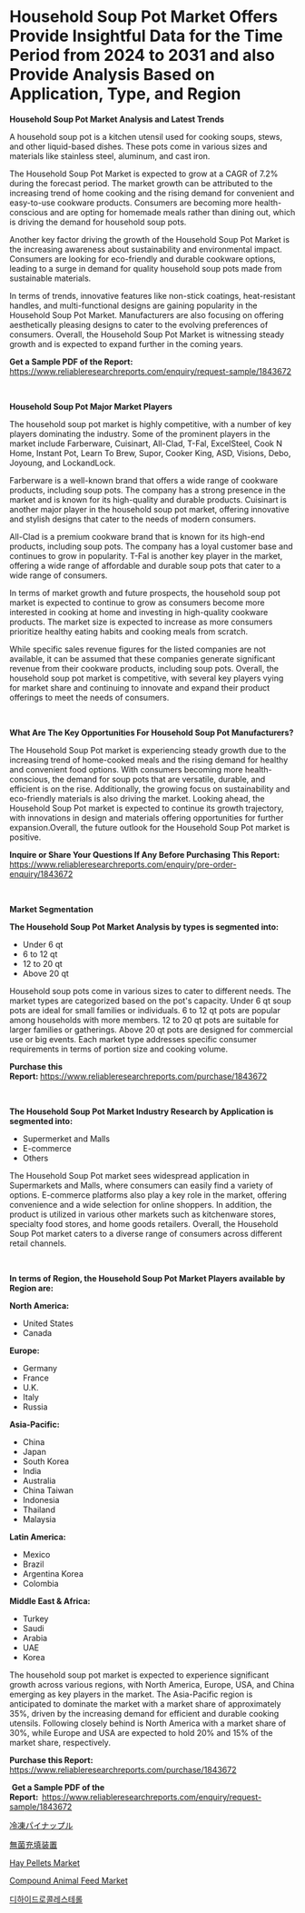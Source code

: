 <p><h1>Household Soup Pot Market Offers Provide Insightful Data for the Time Period from 2024 to 2031 and also Provide Analysis Based on Application, Type, and Region</h1></p><p><strong>Household Soup Pot Market Analysis and Latest Trends</strong></p>
<p><p>A household soup pot is a kitchen utensil used for cooking soups, stews, and other liquid-based dishes. These pots come in various sizes and materials like stainless steel, aluminum, and cast iron.</p><p>The Household Soup Pot Market is expected to grow at a CAGR of 7.2% during the forecast period. The market growth can be attributed to the increasing trend of home cooking and the rising demand for convenient and easy-to-use cookware products. Consumers are becoming more health-conscious and are opting for homemade meals rather than dining out, which is driving the demand for household soup pots.</p><p>Another key factor driving the growth of the Household Soup Pot Market is the increasing awareness about sustainability and environmental impact. Consumers are looking for eco-friendly and durable cookware options, leading to a surge in demand for quality household soup pots made from sustainable materials.</p><p>In terms of trends, innovative features like non-stick coatings, heat-resistant handles, and multi-functional designs are gaining popularity in the Household Soup Pot Market. Manufacturers are also focusing on offering aesthetically pleasing designs to cater to the evolving preferences of consumers. Overall, the Household Soup Pot Market is witnessing steady growth and is expected to expand further in the coming years.</p></p>
<p><strong>Get a Sample PDF of the Report:&nbsp;</strong> <a href="https://www.reliableresearchreports.com/enquiry/request-sample/1843672">https://www.reliableresearchreports.com/enquiry/request-sample/1843672</a></p>
<p>&nbsp;</p>
<p><strong>Household Soup Pot Major Market Players</strong></p>
<p><p>The household soup pot market is highly competitive, with a number of key players dominating the industry. Some of the prominent players in the market include Farberware, Cuisinart, All-Clad, T-Fal, ExcelSteel, Cook N Home, Instant Pot, Learn To Brew, Supor, Cooker King, ASD, Visions, Debo, Joyoung, and LockandLock.</p><p>Farberware is a well-known brand that offers a wide range of cookware products, including soup pots. The company has a strong presence in the market and is known for its high-quality and durable products. Cuisinart is another major player in the household soup pot market, offering innovative and stylish designs that cater to the needs of modern consumers.</p><p>All-Clad is a premium cookware brand that is known for its high-end products, including soup pots. The company has a loyal customer base and continues to grow in popularity. T-Fal is another key player in the market, offering a wide range of affordable and durable soup pots that cater to a wide range of consumers.</p><p>In terms of market growth and future prospects, the household soup pot market is expected to continue to grow as consumers become more interested in cooking at home and investing in high-quality cookware products. The market size is expected to increase as more consumers prioritize healthy eating habits and cooking meals from scratch.</p><p>While specific sales revenue figures for the listed companies are not available, it can be assumed that these companies generate significant revenue from their cookware products, including soup pots. Overall, the household soup pot market is competitive, with several key players vying for market share and continuing to innovate and expand their product offerings to meet the needs of consumers.</p></p>
<p>&nbsp;</p>
<p><strong>What Are The Key Opportunities For Household Soup Pot Manufacturers?</strong></p>
<p><p>The Household Soup Pot market is experiencing steady growth due to the increasing trend of home-cooked meals and the rising demand for healthy and convenient food options. With consumers becoming more health-conscious, the demand for soup pots that are versatile, durable, and efficient is on the rise. Additionally, the growing focus on sustainability and eco-friendly materials is also driving the market. Looking ahead, the Household Soup Pot market is expected to continue its growth trajectory, with innovations in design and materials offering opportunities for further expansion.Overall, the future outlook for the Household Soup Pot market is positive.</p></p>
<p><strong>Inquire or Share Your Questions If Any Before Purchasing This Report:</strong> <a href="https://www.reliableresearchreports.com/enquiry/pre-order-enquiry/1843672">https://www.reliableresearchreports.com/enquiry/pre-order-enquiry/1843672</a></p>
<p>&nbsp;</p>
<p><strong>Market Segmentation</strong></p>
<p><strong>The Household Soup Pot Market Analysis by types is segmented into:</strong></p>
<p><ul><li>Under 6 qt</li><li>6 to 12 qt</li><li>12 to 20 qt</li><li>Above 20 qt</li></ul></p>
<p><p>Household soup pots come in various sizes to cater to different needs. The market types are categorized based on the pot's capacity. Under 6 qt soup pots are ideal for small families or individuals. 6 to 12 qt pots are popular among households with more members. 12 to 20 qt pots are suitable for larger families or gatherings. Above 20 qt pots are designed for commercial use or big events. Each market type addresses specific consumer requirements in terms of portion size and cooking volume.</p></p>
<p><strong>Purchase this Report:&nbsp;</strong><a href="https://www.reliableresearchreports.com/purchase/1843672">https://www.reliableresearchreports.com/purchase/1843672</a></p>
<p>&nbsp;</p>
<p><strong>The Household Soup Pot Market Industry Research by Application is segmented into:</strong></p>
<p><ul><li>Supermerket and Malls</li><li>E-commerce</li><li>Others</li></ul></p>
<p><p>The Household Soup Pot market sees widespread application in Supermarkets and Malls, where consumers can easily find a variety of options. E-commerce platforms also play a key role in the market, offering convenience and a wide selection for online shoppers. In addition, the product is utilized in various other markets such as kitchenware stores, specialty food stores, and home goods retailers. Overall, the Household Soup Pot market caters to a diverse range of consumers across different retail channels.</p></p>
<p>&nbsp;</p>
<p><strong>In terms of Region, the Household Soup Pot Market Players available by Region are:</strong></p>
<p>
    <p> <strong> North America: </strong>
        <ul>
            <li>United States</li>
            <li>Canada</li>
        </ul>
        </p> 
    <p> <strong> Europe: </strong>
        <ul>
            <li>Germany</li>
            <li>France</li>
            <li>U.K.</li>
            <li>Italy</li>
            <li>Russia</li>
        </ul>
        </p> 
    <p> <strong> Asia-Pacific: </strong>
        <ul>
            <li>China</li>
            <li>Japan</li>
            <li>South Korea</li>
            <li>India</li>
            <li>Australia</li>
            <li>China Taiwan</li>
            <li>Indonesia</li>
            <li>Thailand</li>
            <li>Malaysia</li>
        </ul>
        </p> 
    <p> <strong> Latin America: </strong>
        <ul>
            <li>Mexico</li>
            <li>Brazil</li>
            <li>Argentina Korea</li>
            <li>Colombia</li>
        </ul>
        </p> 
    <p> <strong> Middle East & Africa: </strong>
        <ul>
            <li>Turkey</li>
            <li>Saudi</li>
            <li>Arabia</li>
            <li>UAE</li>
            <li>Korea</li>
        </ul>
    </p>
    </p>
<p><p>The household soup pot market is expected to experience significant growth across various regions, with North America, Europe, USA, and China emerging as key players in the market. The Asia-Pacific region is anticipated to dominate the market with a market share of approximately 35%, driven by the increasing demand for efficient and durable cooking utensils. Following closely behind is North America with a market share of 30%, while Europe and USA are expected to hold 20% and 15% of the market share, respectively.</p></p>
<p><strong>Purchase this Report: </strong><a href="https://www.reliableresearchreports.com/purchase/1843672">https://www.reliableresearchreports.com/purchase/1843672</a></p>
<p>&nbsp;<strong>Get a Sample PDF of the Report:&nbsp;&nbsp;</strong><a href="https://www.reliableresearchreports.com/enquiry/request-sample/1843672">https://www.reliableresearchreports.com/enquiry/request-sample/1843672</a></p>
<p><strong></strong></p>
<p><p><a href="https://medium.com/@deontestanton2023/%E5%87%8D%E7%B5%90%E3%81%97%E3%81%9F%E3%83%91%E3%82%A4%E3%83%8A%E3%83%83%E3%83%97%E3%83%AB%E3%81%AE%E5%B8%82%E5%A0%B4%E3%82%A4%E3%83%B3%E3%82%B5%E3%82%A4%E3%83%88-%E5%B8%82%E5%A0%B4%E5%8B%95%E5%90%91-%E6%88%90%E9%95%B7-2024%E5%B9%B4%E3%81%8B%E3%82%892031%E5%B9%B4%E3%81%BE%E3%81%A7%E3%81%AE%E4%BA%88%E6%B8%AC-6fba9002d444">冷凍パイナップル</a></p><p><a href="https://github.com/hwbcz413288296/Market-Research-Report-List-1/blob/main/77582047875.md">無菌充填装置</a></p><p><a href="https://issuu.com/reportprime-2/docs/hay-pellets-market-size-2030.pptx">Hay Pellets Market</a></p><p><a href="https://issuu.com/reportprime-2/docs/compound-animal-feed-market-size-2030.pptx">Compound Animal Feed Market</a></p><p><a href="https://github.com/RichardLueilwitz787/Market-Research-Report-List-1/blob/main/25958857392.md">디하이드로콜레스테롤</a></p></p>